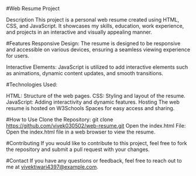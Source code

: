 #Web Resume Project

Description
This project is a personal web resume created using HTML, CSS, and JavaScript. It showcases my skills, education, work experience, and projects in an interactive and visually appealing manner.

#Features
Responsive Design: The resume is designed to be responsive and accessible on various devices, ensuring a seamless viewing experience for users.

Interactive Elements: JavaScript is utilized to add interactive elements such as animations, dynamic content updates, and smooth transitions.

#Technologies Used:

HTML: Structure of the web pages.
CSS: Styling and layout of the resume.
JavaScript: Adding interactivity and dynamic features.
Hosting
The web resume is hosted on W3Schools Spaces for easy access and sharing.

#How to Use
Clone the Repository:
git clone https://github.com/vivek030502/web-resume.git
Open the index.html File:
Open the index.html file in a web browser to view the resume.

#Contributing
If you would like to contribute to this project, feel free to fork the repository and submit a pull request with your changes.


#Contact
If you have any questions or feedback, feel free to reach out to me at vivektiwari4397@example.com.
